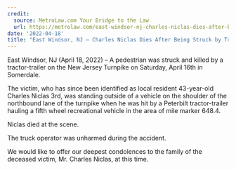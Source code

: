 ```yaml
---
credit:
  source: MetroLaw.com Your Bridge to the Law
  url: https://metrolaw.com/east-windsor-nj-charles-niclas-dies-after-being-struck-by-tractor-trailer-on-nj-tpk/
date: '2022-04-18'
title: "East Windsor, NJ – Charles Niclas Dies After Being Struck by Tractor-Trailer on NJ Tpk"
---
```

East Windsor, NJ (April 18, 2022) – A pedestrian was struck and killed by a tractor-trailer on the New Jersey Turnpike on Saturday, April 16th in Somerdale.  

The victim, who has since been identified as local resident 43-year-old Charles Niclas 3rd, was standing outside of a vehicle on the shoulder of the northbound lane of the turnpike when he was hit by a Peterbilt tractor-trailer hauling a fifth wheel recreational vehicle in the area of mile marker 648.4.  

Niclas died at the scene. 

The truck operator was unharmed during the accident.  

We would like to offer our deepest condolences to the family of the deceased victim, Mr. Charles Niclas, at this time.
